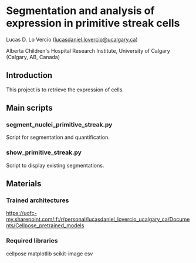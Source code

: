 # Segmentation and analysis of expression in primitive streak cells

Lucas D. Lo Vercio (lucasdaniel.lovercio@ucalgary.ca)

Alberta Children's Hospital Research Institute, University of Calgary (Calgary, AB, Canada)

## Introduction

This project is to retrieve the expression of cells.

## Main scripts

### segment_nuclei_primitive_streak.py

Script for segmentation and quantification.

### show_primitive_streak.py

Script to display existing segmentations.

## Materials

### Trained architectures

https://uofc-my.sharepoint.com/:f:/r/personal/lucasdaniel_lovercio_ucalgary_ca/Documents/Cellpose_pretrained_models

### Required libraries

cellpose
matplotlib
scikit-image
csv
